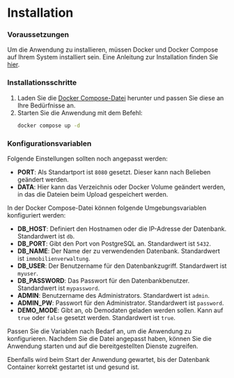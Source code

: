 # Installation

### Voraussetzungen

Um die Anwendung zu installieren, müssen Docker und Docker Compose auf Ihrem System installiert sein. Eine Anleitung zur Installation finden Sie [hier](https://docs.docker.com/engine/install/).

### Installationsschritte

1. Laden Sie die [Docker Compose-Datei](https://github.com/dav354/immobilienverwaltung/blob/main/docker-compose.yml) herunter und passen Sie diese an Ihre Bedürfnisse an.
2. Starten Sie die Anwendung mit dem Befehl:
   ```bash
   docker compose up -d
   ```

### Konfigurationsvariablen

Folgende Einstellungen sollten noch angepasst werden: 

- **PORT**: Als Standartport ist `8080` gesetzt. Dieser kann nach Belieben geändert werden.
- **DATA**: Hier kann das Verzeichnis oder Docker Volume geändert werden, in das die Dateien beim Upload gespeichert werden.

In der Docker Compose-Datei können folgende Umgebungsvariablen konfiguriert werden:

- **DB_HOST**: Definiert den Hostnamen oder die IP-Adresse der Datenbank. Standardwert ist `db`.
- **DB_PORT**: Gibt den Port von PostgreSQL an. Standardwert ist `5432`.
- **DB_NAME**: Der Name der zu verwendenden Datenbank. Standardwert ist `immobilienverwaltung`.
- **DB_USER**: Der Benutzername für den Datenbankzugriff. Standardwert ist `myuser`.
- **DB_PASSWORD**: Das Passwort für den Datenbankbenutzer. Standardwert ist `mypassword`.
- **ADMIN**: Benutzername des Administrators. Standardwert ist `admin`.
- **ADMIN_PW**: Passwort für den Administrator. Standardwert ist `password`.
- **DEMO_MODE**: Gibt an, ob Demodaten geladen werden sollen. Kann auf `true` oder `false` gesetzt werden. Standardwert ist `true`.

Passen Sie die Variablen nach Bedarf an, um die Anwendung zu konfigurieren. Nachdem Sie die Datei angepasst haben, können Sie die Anwendung starten und auf die bereitgestellten Dienste zugreifen.

Ebenfalls wird beim Start der Anwendung gewartet, bis der Datenbank Container korrekt gestartet ist und gesund ist.